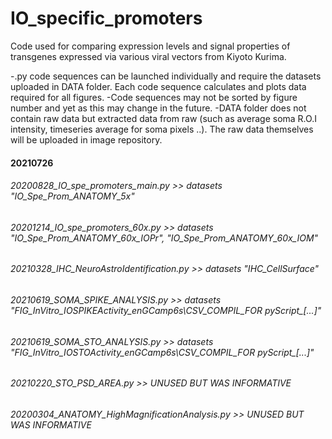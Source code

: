 # IO_specific_promoters
 Code used for comparing expression levels and signal properties of transgenes expressed via various viral vectors from Kiyoto Kurima.
 
 -.py code sequences can be launched individually and require the datasets uploaded in DATA folder. Each code sequence calculates and plots data required for all figures. 
 -Code sequences may not be sorted by figure number and yet as this may change in the future.
 -DATA folder does not contain raw data but extracted data from raw (such as average soma R.O.I intensity, timeseries average for soma pixels ..). The raw data themselves will be uploaded in image repository.
 

#### 20210726
###### 20200828_IO_spe_promoters_main.py               >> datasets "IO_Spe_Prom_ANATOMY_5x" 
###### 20201214_IO_spe_promoters_60x.py                >> datasets "IO_Spe_Prom_ANATOMY_60x_IOPr", "IO_Spe_Prom_ANATOMY_60x_IOM" 
###### 20210328_IHC_NeuroAstroIdentification.py        >> datasets "IHC_CellSurface"
###### 20210619_SOMA_SPIKE_ANALYSIS.py                 >>  datasets "FIG_InVitro_IOSPIKEActivity_enGCamp6s\CSV_COMPIL_FOR pyScript_[...]" 
###### 20210619_SOMA_STO_ANALYSIS.py                   >> datasets "FIG_InVitro_IOSTOActivity_enGCamp6s\CSV_COMPIL_FOR pyScript_[...]" 

###### 20210220_STO_PSD_AREA.py                        >> UNUSED BUT WAS INFORMATIVE
###### 20200304_ANATOMY_HighMagnificationAnalysis.py   >> UNUSED BUT WAS INFORMATIVE
